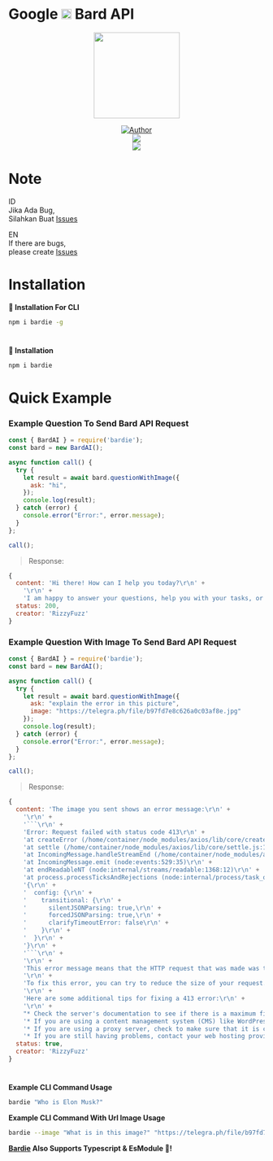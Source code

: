 # Google <a href="https://bard.rizzy.eu.org/"><img src="https://camo.githubusercontent.com/adb54264fe2ad5067d07d0752fc32600b4e6250073b01ce8c386575b431e3f06/68747470733a2f2f7777772e677374617469632e636f6d2f6c616d64612f696d616765732f66617669636f6e5f76315f31353031363063646466663766323934636533302e737667" height="20px"></a> Bard API

<p align="center">
<a target="_blank" href="https://bard.rizzy.eu.org"><img src="https://www.gstatic.com/lamda/images/favicon_v1_70c80ffdf27202fd2e84f.png" alt="" width="169" /></a>
</p>
<p align="center">
<a target="_blank" href="https://github.com/rizzlogy"><img title="Author" src="https://img.shields.io/badge/Author-RizzyFuzz-blue.svg?style=for-the-badge&logo=github" /></a>
<br>
<a target="_blank" href="https:////npmjs.com/bardie"><img src="https://img.shields.io/npm/dw/bardie?color=blue&label=Downloads&logo=npm&style=flat"></a>
<br>
<a target="_blank" href="https://www.npmjs.com/package/bardie?activeTab=versions"><img src="https://img.shields.io/npm/v/bardie?color=green&label=version&logo=npm&style=social"></a>
</p>

# Note

ID<br>
Jika Ada Bug,<br>
Silahkan Buat [Issues](https://github.com/rizzlogy/BardAI/issues/new)

EN<br>
If there are bugs,<br>
please create [Issues](https://github.com/rizzlogy/BardAI/issues/new)
#

# Installation
**🔲 Installation For CLI**
```bash
npm i bardie -g
```
#
**📂 Installation**
```bash
npm i bardie
```
#
# Quick Example
### **Example Question To Send Bard API Request**
```js
const { BardAI } = require('bardie');
const bard = new BardAI();

async function call() {
  try {
    let result = await bard.questionWithImage({
      ask: "hi",
    });
    console.log(result);
  } catch (error) {
    console.error("Error:", error.message);
  }
};

call();
```
> Response:
```js
{
  content: 'Hi there! How can I help you today?\r\n' +
    '\r\n' +
    'I am happy to answer your questions, help you with your tasks, or just have a conversation.',
  status: 200,
  creator: 'RizzyFuzz'
}
```
### **Example Question With Image To Send Bard API Request**
```js
const { BardAI } = require('bardie');
const bard = new BardAI();

async function call() {
  try {
    let result = await bard.questionWithImage({
      ask: "explain the error in this picture",
      image: "https://telegra.ph/file/b97fd7e8c626a0c03af8e.jpg"
    });
    console.log(result);
  } catch (error) {
    console.error("Error:", error.message);
  }
};

call();
```
> Response:
```js
{
  content: 'The image you sent shows an error message:\r\n' +
    '\r\n' +
    '```\r\n' +
    'Error: Request failed with status code 413\r\n' +
    'at createError (/home/container/node_modules/axios/lib/core/createError.js:16:15)\r\n' +
    'at settle (/home/container/node_modules/axios/lib/core/settle.js:17:12)\r\n' +
    'at IncomingMessage.handleStreamEnd (/home/container/node_modules/axios/lib/adapters/http.js:293:11)\r\n' +
    'at IncomingMessage.emit (node:events:529:35)\r\n' +
    'at endReadableNT (node:internal/streams/readable:1368:12)\r\n' +
    'at process.processTicksAndRejections (node:internal/process/task_queues:82:21)\r\n' +
    '{\r\n' +
    '  config: {\r\n' +
    '    transitional: {\r\n' +
    '      silentJSONParsing: true,\r\n' +
    '      forcedJSONParsing: true,\r\n' +
    '      clarifyTimeoutError: false\r\n' +
    '    }\r\n' +
    '  }\r\n' +
    '}\r\n' +
    '```\r\n' +
    '\r\n' +
    'This error message means that the HTTP request that was made was too large for the server to handle. This can happen if you are trying to upload a very large file, or if you are submitting a form with a lot of data.\r\n' +
    '\r\n' +
    'To fix this error, you can try to reduce the size of your request. For example, you can try compressing your file before uploading it, or you can split your form into multiple submissions.\r\n' +
    '\r\n' +
    'Here are some additional tips for fixing a 413 error:\r\n' +
    '\r\n' +
    "* Check the server's documentation to see if there is a maximum file size limit. If there is, try to reduce the size of your file below that limit.\r\n" +
    '* If you are using a content management system (CMS) like WordPress, make sure that the file size limit is set high enough.\r\n' +
    '* If you are using a proxy server, check to make sure that it is configured to allow large requests.\r\n' +
    '* If you are still having problems, contact your web hosting provider for assistance.\r\n',
  status: true,
  creator: 'RizzyFuzz'
}
```
#
**Example CLI Command Usage**
```bash
bardie "Who is Elon Musk?"
```
**Example CLI Command With Url Image Usage**
```bash
bardie --image "What is in this image?" "https://telegra.ph/file/b97fd7e8c626a0c03af8e.jpg"
```

**[Bardie](https://npmjs.com/bardie) Also Supports Typescript & EsModule 🥳!**
